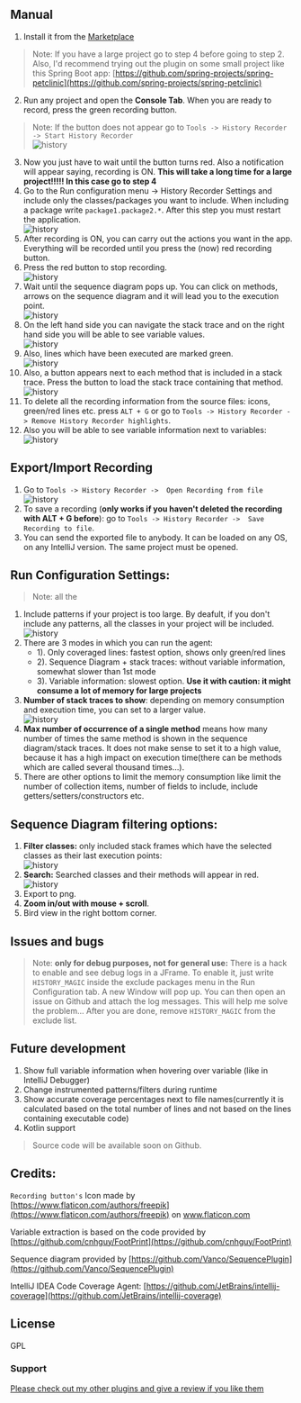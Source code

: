 ## Manual

1. Install it from the [Marketplace](https://plugins.jetbrains.com/plugin/14968-execution-history-recorder)     
>Note: If you have a large project go to step 4 before going to step 2. Also, I'd recommend trying out the plugin on some small project like this Spring Boot app: [https://github.com/spring-projects/spring-petclinic](https://github.com/spring-projects/spring-petclinic) 
2. Run any project and open the **Console Tab**. When you are ready to record, press the green recording button.   
> Note: If the button does not appear go to `Tools -> History Recorder -> Start History Recorder`  
![history](/images/start.bmp)  
3. Now you just have to wait until the button turns red. Also a notification will appear saying, recording is ON. **This will take a long time for a large project!!!!! In this case go to step 4**
4. Go to the Run configuration menu -> History Recorder Settings and include only the classes/packages you want to include. When including a package write `package1.package2.*`.  After this step you must restart the application.    
![history](/images/configuration.bmp)    
5. After recording is ON, you can carry out the actions you want in the app. Everything will be recorded until you press the (now) red recording button.  
6. Press the red button to stop recording.  
![history](/images/stop.bmp)  
7. Wait until the sequence diagram pops up. You can click on methods, arrows on the sequence diagram and it will lead you to the execution point.  
![history](/images/sequence.bmp)  
8. On the left hand side you can navigate the stack trace and on the right hand side you will be able to see variable values.  
![history](/images/execution.bmp)
9. Also, lines which have been executed are marked green.   
![history](/images/coverage.bmp)
10. Also, a button appears next to each method that is included in a stack trace. Press the button to load the stack trace containing that method.  
![history](/images/execution_points.bmp)
11. To delete all the recording information from the source files: icons, green/red lines etc. press `ALT + G` or go to `Tools -> History Recorder ->
 Remove History Recorder highlights`.
 12. Also you will be able to see variable information next to variables:  
![history](/images/hover.bmp)

## Export/Import Recording

1. Go to `Tools -> History Recorder ->  Open Recording from file`  
![history](/images/open_recording.bmp)
2. To save a recording (**only works if you haven't deleted the recording with ALT + G before**): go to `Tools -> History Recorder ->  Save Recording to file`.
3. You can send the exported file to anybody. It can be loaded on any OS, on any IntelliJ version. The same project must be opened.

## Run Configuration Settings:
> Note: all the 
1. Include patterns if your project is too large. By deafult, if you don't include any patterns, all the classes in your project will be included.  
![history](/images/patterns.bmp)
2. There are 3 modes in which you can run the agent:  
	- 1). Only coveraged lines: fastest option, shows only green/red lines
	- 2). Sequence Diagram + stack traces: without variable information, somewhat slower than 1st mode
	- 3). Variable information: slowest option. **Use it with caution: it might consume a lot of memory for large projects**
3. **Number of stack traces to show**: depending on memory consumption and execution time, you can set to a larger value.  
![history](/images/nr_breaks.bmp)
4. **Max number of occurrence of a single method** means how many number of times the same method is shown in the sequence diagram/stack traces. It does not make sense to set it to a high value, because it has a high impact on execution time(there can be methods which are called several thousand times...).
5. There are other options to limit the memory consumption like limit the number of collection items, number of fields to include, include getters/setters/constructors etc.

## Sequence Diagram filtering options:
1. **Filter classes:** only included stack frames which have the selected classes as their last execution points:  
![history](/images/filter.bmp)
2. **Search:** Searched classes and their methods will appear in red. 
![history](/images/search.bmp)
3. Export to png.
4. **Zoom in/out with mouse + scroll**.
5. Bird view in the right bottom corner.

## Issues and bugs
> Note: **only for debug purposes, not for general use:** There is a hack to enable and see debug logs in a JFrame. To enable it, just write `HISTORY_MAGIC` inside the exclude packages menu in the Run Configuration tab. A new Window will pop up. You can then open an issue on Github and attach the log messages. This will help me solve the problem... After you are done, remove `HISTORY_MAGIC` from the exclude list. 

## Future development
1. Show full variable information when hovering over variable (like in IntelliJ Debugger)
2. Change instrumented patterns/filters during runtime
3. Show accurate coverage percentages next to file names(currently it is calculated based on the total number of lines and not based on the lines containing executable code)
4. Kotlin support

> Source code will be available soon on Github.

## Credits:  
`Recording button's` Icon made by [https://www.flaticon.com/authors/freepik](https://www.flaticon.com/authors/freepik) on 
www.flaticon.com  

Variable extraction is based on the code provided by [https://github.com/cnhguy/FootPrint](https://github.com/cnhguy/FootPrint)

Sequence diagram provided by [https://github.com/Vanco/SequencePlugin](https://github.com/Vanco/SequencePlugin)

IntelliJ IDEA Code Coverage Agent: [https://github.com/JetBrains/intellij-coverage](https://github.com/JetBrains/intellij-coverage)  

## License
GPL

### Support 
[Please check out my other plugins and give a review if you like them](https://plugins.jetbrains.com/author/b008256f-d5e7-4092-a142-ce7029345cec)
